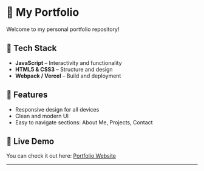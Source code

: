 # 🌟 My Portfolio

Welcome to my personal portfolio repository!   

## 🚀 Tech Stack
- **JavaScript** – Interactivity and functionality
- **HTML5 & CSS3** – Structure and design
- **Webpack / Vercel** – Build and deployment

## 📂 Features
- Responsive design for all devices
- Clean and modern UI
- Easy to navigate sections: About Me, Projects, Contact

## 🔗 Live Demo
You can check it out here: [Portfolio Website](shegyport.vercel.app)

---
